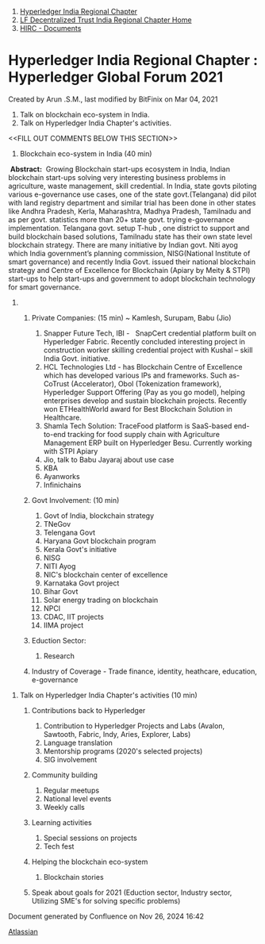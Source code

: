 1. [Hyperledger India Regional Chapter](index.html)
2. [LF Decentralized Trust India Regional Chapter Home](LF-Decentralized-Trust-India-Regional-Chapter-Home_19169282.html)
3. [HIRC - Documents](HIRC---Documents_19169406.html)

# Hyperledger India Regional Chapter : Hyperledger Global Forum 2021

Created by Arun .S.M., last modified by BitFinix on Mar 04, 2021

1. Talk on blockchain eco-system in India.
2. Talk on Hyperledger India Chapter's activities.

&lt;&lt;FILL OUT COMMENTS BELOW THIS SECTION&gt;&gt;

1. Blockchain eco-system in India (40 min)

 **Abstract:**  Growing Blockchain start-ups ecosystem in India, Indian blockchain start-ups solving very interesting business problems in agriculture, waste management, skill credential. In India, state govts piloting various e-governance use cases, one of the state govt.(Telangana) did pilot with land registry department and similar trial has been done in other states like Andhra Pradesh, Kerla, Maharashtra, Madhya Pradesh, Tamilnadu and as per govt. statistics more than 20+ state govt. trying e-governance implementation. Telangana govt. setup T-hub , one district to support and build blockchain based solutions, Tamilnadu state has their own state level blockchain strategy. There are many initiative by Indian govt. Niti ayog which India government’s planning commission, NISG(National Institute of smart governance) and recently India Govt. issued their national blockchain strategy and Centre of Excellence for Blockchain (Apiary by Meity &amp; STPI) start-ups to help start-ups and government to adopt blockchain technology for smart governance.

1. 1. Private Companies: (15 min) ~ Kamlesh, Surupam, Babu (Jio)
      
      1. Snapper Future Tech, IBI -   SnapCert credential platform built on Hyperledger Fabric. Recently concluded interesting project in construction worker skilling credential project with Kushal – skill India Govt. initiative.
      2. HCL Technologies Ltd - has Blockchain Centre of Excellence which has developed various IPs and frameworks. Such as- CoTrust (Accelerator), Obol (Tokenization framework), Hyperledger Support Offering (Pay as you go model), helping enterprises develop and sustain blockchain projects. Recently won ETHealthWorld award for Best Blockchain Solution in Healthcare.
      3. Shamla Tech Solution: TraceFood platform is SaaS-based end-to-end tracking for food supply chain with Agriculture Management ERP built on Hyperledger Besu. Currently working with STPI Apiary
      4. Jio, talk to Babu Jayaraj about use case
      5. KBA
      6. Ayanworks
      7. Infinichains
   2. Govt Involvement: (10 min)
      
      01. Govt of India, blockchain strategy
      02. TNeGov
      03. Telengana Govt
      04. Haryana Govt blockchain program
      05. Kerala Govt's initiative
      06. NISG
      07. NITI Ayog
      08. NIC's blockchain center of excellence
      09. Karnataka Govt project
      10. Bihar Govt
      11. Solar energy trading on blockchain
      12. NPCI
      13. CDAC, IIT projects
      14. IIMA project
   3. Eduction Sector:
      
      1. Research
   4. Industry of Coverage - Trade finance, identity, heathcare, education, e-governance

<!--THE END-->

1. Talk on Hyperledger India Chapter's activities (10 min) 
   
   1. Contributions back to Hyperledger
      
      1. Contribution to Hyperledger Projects and Labs (Avalon, Sawtooth, Fabric, Indy, Aries, Explorer, Labs)
      2. Language translation
      3. Mentorship programs (2020's selected projects)
      4. SIG involvement
   2. Community building
      
      1. Regular meetups
      2. National level events
      3. Weekly calls
   3. Learning activities
      
      1. Special sessions on projects
      2. Tech fest
   4. Helping the blockchain eco-system
      
      1. Blockchain stories
   5. Speak about goals for 2021 (Eduction sector, Industry sector, Utilizing SME's for solving specific problems)

Document generated by Confluence on Nov 26, 2024 16:42

[Atlassian](http://www.atlassian.com/)
